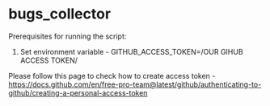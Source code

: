 # bugs_collector


Prerequisites for running the script:

1. Set environment variable - GITHUB_ACCESS_TOKEN=/OUR GIHUB ACCESS TOKEN/
  
  Please follow this page to check how to create access token - https://docs.github.com/en/free-pro-team@latest/github/authenticating-to-github/creating-a-personal-access-token
  
